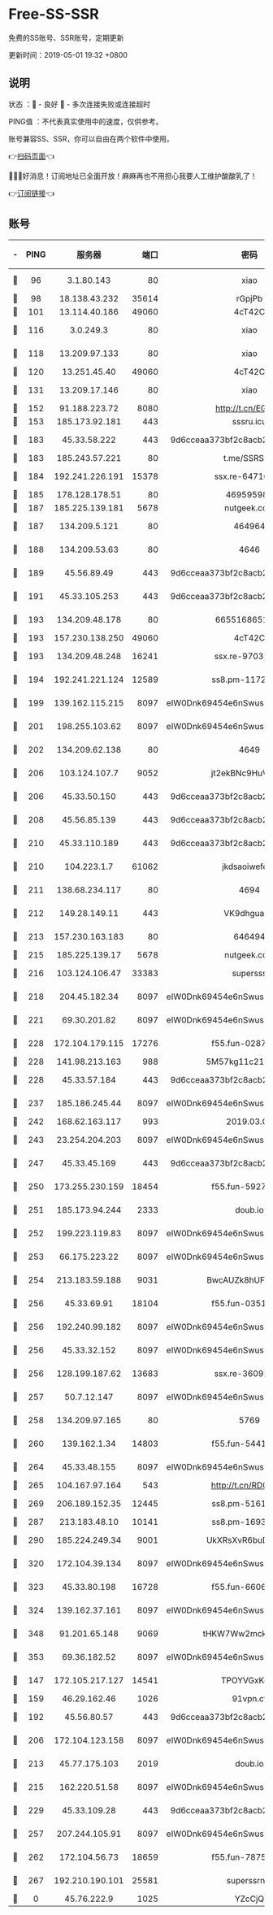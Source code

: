 # Free-SS-SSR

免费的SS账号、SSR账号，定期更新

更新时间：2019-05-01 19:32 +0800

## 说明

状态     ：🙂 - 良好 🙁 - 多次连接失败或连接超时

PING值   ：不代表真实使用中的速度，仅供参考。

账号兼容SS、SSR，你可以自由在两个软件中使用。

👉[扫码页面](https://liesauer.github.io/Free-SS-SSR/)👈

🎉🎉🎉好消息！订阅地址已全面开放！麻麻再也不用担心我要人工维护酸酸乳了！

👉[订阅链接](https://www.liesauer.net/yogurt/subscribe?ACCESS_TOKEN=DAYxR3mMaZAsaqUb)👈

## 账号

|-|PING|服务器|端口|密码|加密方式|区域|
|:----:|:----:|:-----:|-----:|:----:|:----:|:----:|
|🙂|96|3.1.80.143|80|xiao|aes-128-ctr|SG|
|🙂|98|18.138.43.232|35614|rGpjPb|rc4-md5|SG|
|🙂|101|13.114.40.186|49060|4cT42C|chacha20|JP|
|🙂|116|3.0.249.3|80|xiao|aes-128-ctr|SG|
|🙂|118|13.209.97.133|80|xiao|aes-128-ctr|KR|
|🙂|120|13.251.45.40|49060|4cT42C|chacha20|SG|
|🙂|131|13.209.17.146|80|xiao|aes-128-ctr|KR|
|🙂|152|91.188.223.72|8080|http://t.cn/EGJIyrl|rc4-md5|RU|
|🙂|153|185.173.92.181|443|sssru.icu|rc4-md5|RU|
|🙂|183|45.33.58.222|443|9d6cceaa373bf2c8acb22e60b6a58be6|aes-256-cfb|US|
|🙂|183|185.243.57.221|80|t.me/SSRSUB|rc4-md5|US|
|🙂|184|192.241.226.191|15378|ssx.re-64716646|aes-256-cfb|US|
|🙂|185|178.128.178.51|80|469595985|chacha20|US|
|🙂|187|185.225.139.181|5678|nutgeek.com|rc4-md5|US|
|🙂|187|134.209.5.121|80|464964|aes-256-cfb|US|
|🙂|188|134.209.53.63|80|4646|aes-256-cfb|US|
|🙂|189|45.56.89.49|443|9d6cceaa373bf2c8acb22e60b6a58be6|aes-256-cfb|US|
|🙂|191|45.33.105.253|443|9d6cceaa373bf2c8acb22e60b6a58be6|aes-256-cfb|US|
|🙂|193|134.209.48.178|80|6655168651651|aes-256-cfb|US|
|🙂|193|157.230.138.250|49060|4cT42C|chacha20|US|
|🙂|193|134.209.48.248|16241|ssx.re-97032689|aes-256-cfb|US|
|🙂|194|192.241.221.124|12589|ss8.pm-11723169|aes-256-cfb|US|
|🙂|199|139.162.115.215|8097|eIW0Dnk69454e6nSwuspv9DmS201tQ0D|aes-256-cfb|JP|
|🙂|201|198.255.103.62|8097|eIW0Dnk69454e6nSwuspv9DmS201tQ0D|aes-256-cfb|US|
|🙂|202|134.209.62.138|80|4649|aes-256-cfb|US|
|🙂|206|103.124.107.7|9052|jt2ekBNc9HuVtm2a|aes-256-cfb|CN|
|🙂|206|45.33.50.150|443|9d6cceaa373bf2c8acb22e60b6a58be6|aes-256-cfb|US|
|🙂|208|45.56.85.139|443|9d6cceaa373bf2c8acb22e60b6a58be6|aes-256-cfb|US|
|🙂|210|45.33.110.189|443|9d6cceaa373bf2c8acb22e60b6a58be6|aes-256-cfb|US|
|🙂|210|104.223.1.7|61062|jkdsaoiwefdsa|aes-256-cfb|US|
|🙂|211|138.68.234.117|80|4694|aes-256-cfb|US|
|🙂|212|149.28.149.11|443|VK9dhgualsL|aes-256-cfb|SG|
|🙂|213|157.230.163.183|80|646494|aes-256-cfb|US|
|🙂|215|185.225.139.17|5678|nutgeek.com|rc4-md5|US|
|🙂|216|103.124.106.47|33383|supersss|aes-256-cfb|US|
|🙂|218|204.45.182.34|8097|eIW0Dnk69454e6nSwuspv9DmS201tQ0D|aes-256-cfb|US|
|🙂|221|69.30.201.82|8097|eIW0Dnk69454e6nSwuspv9DmS201tQ0D|aes-256-cfb|US|
|🙂|228|172.104.179.115|17276|f55.fun-02871062|aes-256-cfb|SG|
|🙂|228|141.98.213.163|988|5M57kg11c214qDmK|chacha20|KR|
|🙂|228|45.33.57.184|443|9d6cceaa373bf2c8acb22e60b6a58be6|aes-256-cfb|US|
|🙂|237|185.186.245.44|8097|eIW0Dnk69454e6nSwuspv9DmS201tQ0D|aes-256-cfb|NL|
|🙂|242|168.62.163.117|993|2019.03.07|rc4-md5|US|
|🙂|243|23.254.204.203|8097|eIW0Dnk69454e6nSwuspv9DmS201tQ0D|aes-256-cfb|US|
|🙂|247|45.33.45.169|443|9d6cceaa373bf2c8acb22e60b6a58be6|aes-256-cfb|US|
|🙂|250|173.255.230.159|18454|f55.fun-59275049|aes-256-cfb|US|
|🙂|251|185.173.94.244|2333|doub.io|aes-128-ctr|RU|
|🙂|252|199.223.119.83|8097|eIW0Dnk69454e6nSwuspv9DmS201tQ0D|aes-256-cfb|US|
|🙂|253|66.175.223.22|8097|eIW0Dnk69454e6nSwuspv9DmS201tQ0D|aes-256-cfb|US|
|🙂|254|213.183.59.188|9031|BwcAUZk8hUFAkDGN|aes-256-cfb|NL|
|🙂|256|45.33.69.91|18104|f55.fun-03510524|aes-256-cfb|US|
|🙂|256|192.240.99.182|8097|eIW0Dnk69454e6nSwuspv9DmS201tQ0D|aes-256-cfb|US|
|🙂|256|45.33.32.152|8097|eIW0Dnk69454e6nSwuspv9DmS201tQ0D|aes-256-cfb|US|
|🙂|256|128.199.187.62|13683|ssx.re-36092434|aes-256-cfb|SG|
|🙂|257|50.7.12.147|8097|eIW0Dnk69454e6nSwuspv9DmS201tQ0D|aes-256-cfb|US|
|🙂|258|134.209.97.165|80|5769|aes-256-cfb|SG|
|🙂|260|139.162.1.34|14803|f55.fun-54414874|aes-256-cfb|SG|
|🙂|264|45.33.48.155|8097|eIW0Dnk69454e6nSwuspv9DmS201tQ0D|aes-256-cfb|US|
|🙂|265|104.167.97.164|543|http://t.cn/RD0D7sx|rc4-md5|CA|
|🙂|269|206.189.152.35|12445|ss8.pm-51611179|aes-256-cfb|SG|
|🙂|287|213.183.48.10|10141|ss8.pm-16933375|rc4-md5|RU|
|🙂|290|185.224.249.34|9001|UkXRsXvR6buDMG2Y|aes-256-cfb|RU|
|🙂|320|172.104.39.134|8097|eIW0Dnk69454e6nSwuspv9DmS201tQ0D|aes-256-cfb|SG|
|🙂|323|45.33.80.198|16728|f55.fun-66060173|aes-256-cfb|US|
|🙂|324|139.162.37.161|8097|eIW0Dnk69454e6nSwuspv9DmS201tQ0D|aes-256-cfb|SG|
|🙂|348|91.201.65.148|9069|tHKW7Ww2mck9CHQG|aes-256-cfb|IT|
|🙂|353|69.36.182.52|8097|eIW0Dnk69454e6nSwuspv9DmS201tQ0D|aes-256-cfb|US|
|🙂|147|172.105.217.127|14541|TPOYVGxKglpi|aes-256-cfb|JP|
|🙂|159|46.29.162.46|1026|91vpn.cf|rc4-md5|RU|
|🙂|192|45.56.80.57|443|9d6cceaa373bf2c8acb22e60b6a58be6|aes-256-cfb|US|
|🙂|206|172.104.123.158|8097|eIW0Dnk69454e6nSwuspv9DmS201tQ0D|aes-256-cfb|JP|
|🙂|213|45.77.175.103|2019|doub.io|aes-128-ctr|SG|
|🙂|215|162.220.51.58|8097|eIW0Dnk69454e6nSwuspv9DmS201tQ0D|aes-256-cfb|US|
|🙂|229|45.33.109.28|443|9d6cceaa373bf2c8acb22e60b6a58be6|aes-256-cfb|US|
|🙂|257|207.244.105.91|8097|eIW0Dnk69454e6nSwuspv9DmS201tQ0D|aes-256-cfb|US|
|🙂|262|172.104.56.73|18659|f55.fun-78759443|aes-256-cfb|SG|
|🙂|267|192.210.190.101|25581|superssrnet|aes-256-cfb|US|
|🙁|0|45.76.222.9|1025|YZcCjQ|rc4-md5|JP|
